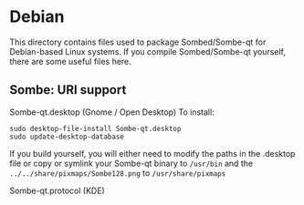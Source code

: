 
Debian
====================
This directory contains files used to package Sombed/Sombe-qt
for Debian-based Linux systems. If you compile Sombed/Sombe-qt yourself, there are some useful files here.

## Sombe: URI support ##


Sombe-qt.desktop  (Gnome / Open Desktop)
To install:

	sudo desktop-file-install Sombe-qt.desktop
	sudo update-desktop-database

If you build yourself, you will either need to modify the paths in
the .desktop file or copy or symlink your Sombe-qt binary to `/usr/bin`
and the `../../share/pixmaps/Sombe128.png` to `/usr/share/pixmaps`

Sombe-qt.protocol (KDE)

